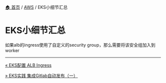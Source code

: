 [🏠 首页](../_index.md) / [AWS](_index.md) / EKS小细节汇总

# EKS小细节汇总

如果alb的ingress使用了自定义的security group，那么需要将该安全组加入到worker

---
[« EKS配置 ALB Ingress](eks-config-alb-ingress.md)

[» EKS实践 集成Gitlab自动发布（一）](eks-intergrate-gitlab-auto-release-01.md)
